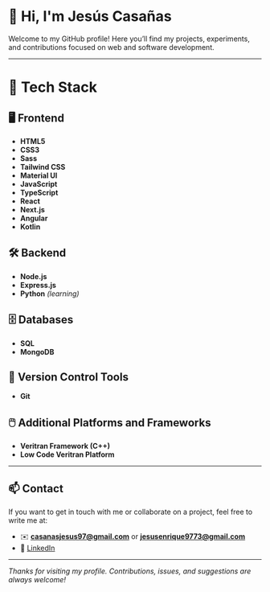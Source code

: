 # 👋 Hi, I'm Jesús Casañas

Welcome to my GitHub profile! Here you’ll find my projects, experiments, and contributions focused on web and software development.

---

# 🚀 Tech Stack

## 🖥️ Frontend  
- **HTML5**  
- **CSS3**  
- **Sass**  
- **Tailwind CSS**  
- **Material UI**  
- **JavaScript**  
- **TypeScript**  
- **React**  
- **Next.js**  
- **Angular**
- **Kotlin**

## 🛠️ Backend  
- **Node.js**  
- **Express.js**
- **Python** *(learning)*

## 🗄️ Databases  
- **SQL**  
- **MongoDB**

## 🔧 Version Control Tools  
- **Git**

## 🖱️ Additional Platforms and Frameworks  
- **Veritran Framework (C++)**  
- **Low Code Veritran Platform**

---

## 📫 Contact

If you want to get in touch with me or collaborate on a project, feel free to write me at:

- ✉️ **casanasjesus97@gmail.com** or **jesusenrique9773@gmail.com**
- 🔗 [LinkedIn](https://www.linkedin.com/in/jes%C3%BAs-casa%C3%B1as-485a86197/)

---

_Thanks for visiting my profile. Contributions, issues, and suggestions are always welcome!_
